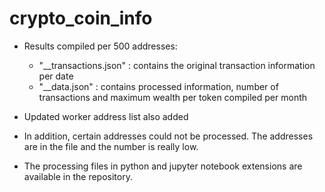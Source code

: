 # crypto_coin_info

- Results compiled per 500 addresses:
  - "__transactions.json" : contains the original transaction information per date
  - "__data.json" : contains processed information, number of transactions and maximum wealth per token compiled per month

- Updated worker address list also added

- In addition, certain addresses could not be processed. The addresses are in the file and the number is really low.

- The processing files in python and jupyter notebook extensions are available in the repository.

